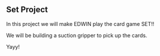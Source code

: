 ## Set Project
In this project we will make EDWIN play the card game SET!!

We will be building a suction gripper to pick up the cards.

Yayy!
